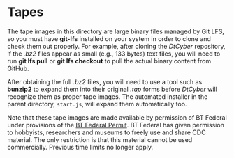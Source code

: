 # Tapes
The tape images in this directory are large binary files managed by Git LFS, so you
must have **git-lfs** installed on your system in order to clone and check them out
properly. For example, after cloning the *DtCyber* repository, if the *.bz2* files
appear as small (e.g., 133 bytes) text files, you will need to run **git lfs pull**
or **git lfs checkout** to pull the actual binary content from GitHub.

After obtaining the full *.bz2* files, you will need to use a tool such as
**bunzip2** to expand them into their original *.tap* forms before *DtCyber* will
recognize them as proper tape images. The automated installer in the parent
directory, `start.js`, will expand them automatically too.

Note that these tape images are made available by permission of BT Federal under
provisions of the
[BT Federal Permit](https://codex.retro1.org/cdc:b_t_permit).
BT Federal has given permission to hobbyists, researchers and museums to freely use
and share CDC material. The only restriction is that this material cannot be used
commercially. Previous time limits no longer apply.
